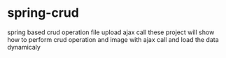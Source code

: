# spring-crud
spring based crud operation file upload ajax call 
these project will show how to perform crud operation and image  with ajax call and load the data dynamicaly 
